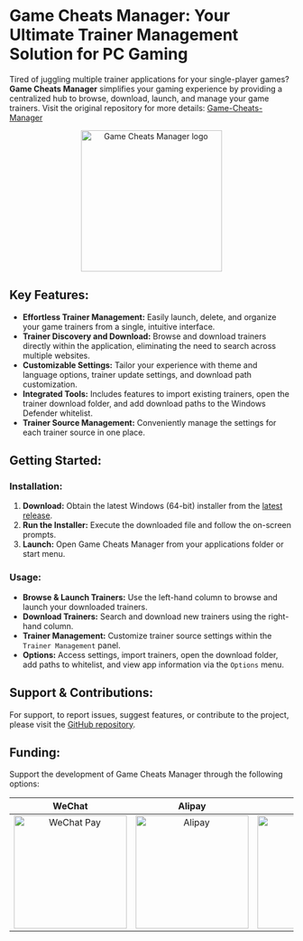 # Game Cheats Manager: Your Ultimate Trainer Management Solution for PC Gaming

Tired of juggling multiple trainer applications for your single-player games? **Game Cheats Manager** simplifies your gaming experience by providing a centralized hub to browse, download, launch, and manage your game trainers.  Visit the original repository for more details: [Game-Cheats-Manager](https://github.com/dyang886/Game-Cheats-Manager)

<div align="center">
    <img src="src/assets/logo.png" alt="Game Cheats Manager logo" width="250" />
</div>

## Key Features:

*   **Effortless Trainer Management:** Easily launch, delete, and organize your game trainers from a single, intuitive interface.
*   **Trainer Discovery and Download:** Browse and download trainers directly within the application, eliminating the need to search across multiple websites.
*   **Customizable Settings:** Tailor your experience with theme and language options, trainer update settings, and download path customization.
*   **Integrated Tools:** Includes features to import existing trainers, open the trainer download folder, and add download paths to the Windows Defender whitelist.
*   **Trainer Source Management:** Conveniently manage the settings for each trainer source in one place.

## Getting Started:

### Installation:

1.  **Download:** Obtain the latest Windows (64-bit) installer from the [latest release](https://github.com/dyang886/Game-Cheats-Manager/releases).
2.  **Run the Installer:** Execute the downloaded file and follow the on-screen prompts.
3.  **Launch:** Open Game Cheats Manager from your applications folder or start menu.

### Usage:

*   **Browse & Launch Trainers:** Use the left-hand column to browse and launch your downloaded trainers.
*   **Download Trainers:** Search and download new trainers using the right-hand column.
*   **Trainer Management:** Customize trainer source settings within the `Trainer Management` panel.
*   **Options:**  Access settings, import trainers, open the download folder, add paths to whitelist, and view app information via the `Options` menu.

## Support & Contributions:

For support, to report issues, suggest features, or contribute to the project, please visit the [GitHub repository](https://github.com/dyang886/Game-Cheats-Manager).

## Funding:

Support the development of Game Cheats Manager through the following options:

|                            WeChat                            |                          Alipay                          |                          QQ                          |
| :----------------------------------------------------------: | :------------------------------------------------------: | :--------------------------------------------------: |
| <img src="src/assets/wechat.png" alt="WeChat Pay" width="200" /> | <img src="src/assets/alipay.png" alt="Alipay" width="200" /> | <img src="src/assets/qq.png" alt="QQ Pay" width="200" /> |